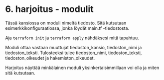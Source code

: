 # 6. harjoitus - modulit

Tässä kansiossa on moduli nimeltä tiedosto. Sitä kutsutaan esimerkkikonfiguraatiossa, jonka löydät main.tf -tiedostosta.

Aja `terraform init` ja `terraform apply` nähdäksesi mitä tapahtuu. 

Moduli ottaa vastaan muuttujat tiedoston_kansio, tiedoston_nimi ja tiedoston_teksti. Tulosteeksi tulee tiedoston_nimi, tiedoston_teksti, tiedoston_oikeudet ja hakemiston_oikeudet.

Harjoitus näyttää minkälainen moduli yksinkertaisimmillaan voi olla ja miten sitä kutsutaan.
